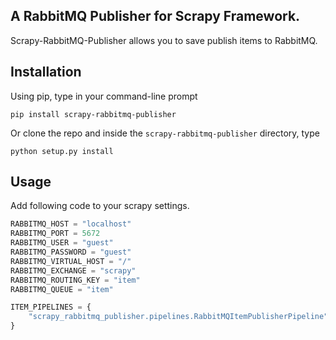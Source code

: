 ## A RabbitMQ Publisher for Scrapy Framework.

Scrapy-RabbitMQ-Publisher allows you to save publish items to RabbitMQ.

## Installation

Using pip, type in your command-line prompt

```
pip install scrapy-rabbitmq-publisher
```

Or clone the repo and inside the `scrapy-rabbitmq-publisher` directory, type

```
python setup.py install
```

## Usage

Add following code to your scrapy settings.

```python
RABBITMQ_HOST = "localhost"
RABBITMQ_PORT = 5672
RABBITMQ_USER = "guest"
RABBITMQ_PASSWORD = "guest"
RABBITMQ_VIRTUAL_HOST = "/"
RABBITMQ_EXCHANGE = "scrapy"
RABBITMQ_ROUTING_KEY = "item"
RABBITMQ_QUEUE = "item"

ITEM_PIPELINES = {
    "scrapy_rabbitmq_publisher.pipelines.RabbitMQItemPublisherPipeline": 1,
}
```
